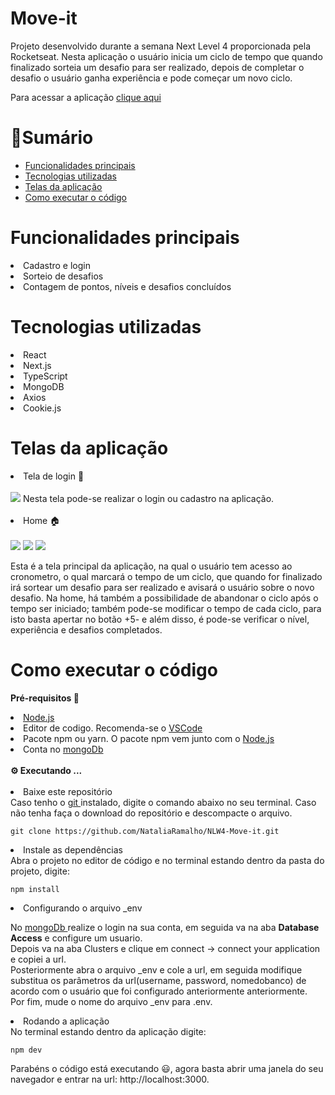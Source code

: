 # Move-it 
Projeto desenvolvido durante a semana Next Level 4 proporcionada pela Rocketseat. Nesta aplicação o usuário inicia um ciclo de tempo 
que quando finalizado sorteia um desafio para ser realizado, depois de completar o desafio o usuário ganha experiência e pode começar um novo ciclo.
<p> Para acessar a aplicação <a href="https://move-it4-7op0fabyf-nat4.vercel.app/">clique aqui</a> </p>


:mag_right:Sumário
=================
<!--ts-->
   * [Funcionalidades principais](#Funcionalidades-principais )
   * [Tecnologias utilizadas](#tecnologias-utilizadas)
   * [Telas da aplicação](#Telas-da-aplicação)
   * [Como executar o código](#como-executar-o-código)
<!--te-->

 # Funcionalidades principais 
<li> Cadastro e login </li>
<li> Sorteio de desafios </li>
<li> Contagem de pontos, níveis e desafios concluídos </li>

# Tecnologias utilizadas 
<li> React </li>
<li> Next.js </li>
<li> TypeScript </li>
<li> MongoDB </li>
<li> Axios </li>
<li> Cookie.js </li>

# Telas da aplicação
<li> Tela de login 🔐 </li>
</br>
<img src= "https://github.com/NataliaRamalho/NLW4/blob/main/telas/telaLogin.png"/>
Nesta tela pode-se realizar o login ou cadastro na aplicação. 
</br></br>
<li> Home 🏠</li>
</br>
<img src= "https://github.com/NataliaRamalho/NLW4/blob/main/telas/Home.png"/>
<img src= "https://github.com/NataliaRamalho/NLW4/blob/main/telas/Home1.png"/>
<img src= "https://github.com/NataliaRamalho/NLW4/blob/main/telas/Home3.png"/>
<p> Esta é a tela principal da aplicação, na qual o usuário tem acesso ao cronometro, o qual marcará o tempo de um ciclo,
que quando for finalizado irá sortear um desafio para ser realizado e avisará o usuário sobre o novo desafio.
Na home, há também a possibilidade de abandonar o ciclo após o tempo ser iniciado; também pode-se modificar o tempo de cada ciclo,
para isto basta apertar no botão +5- e além disso, é pode-se verificar o nível, experiência e desafios completados.</p>

# Como executar o código
<strong>  Pré-requisitos 📌 </strong>
<li> <a href="https://nodejs.org/en/" >Node.js </a>  </li>
<li> Editor de codigo. Recomenda-se o <a href="https://code.visualstudio.com/" >VSCode </a> </li>
<li> Pacote npm ou yarn. O pacote npm vem junto com o <a href="https://nodejs.org/en/" >Node.js </a> </li>
<li> Conta no <a href="https://www.mongodb.com/" >mongoDb </a>  </li>

</br>
<strong> ⚙️ Executando ... </strong>
</br>
</br>
<li> Baixe este repositório </li>
Caso tenho o <a href="https://git-scm.com/downloads" >git </a> instalado, digite o comando abaixo no seu terminal. 
Caso não tenha faça o download do repositório e descompacte o arquivo.

`````
git clone https://github.com/NataliaRamalho/NLW4-Move-it.git 
`````

<li> Instale as dependências </li>
Abra o projeto no editor de código e no terminal estando dentro da pasta do projeto, digite:

`````
npm install
`````
<li> Configurando o arquivo _env </li>
<p>No <a href="https://www.mongodb.com/" >mongoDb </a> realize o login na sua conta, em seguida va na aba <strong>Database Access</strong> e configure um usuario.</br>
Depois va na aba Clusters e clique em connect -> connect your application e copiei a url.</br>
Posteriormente abra o arquivo _env e cole a url, em seguida modifique substitua os parâmetros da url(username, password, nomedobanco)
de acordo com o usuário que foi configurado anteriormente anteriormente.</br>
Por fim, mude o nome do arquivo _env para .env.</p>

<li> Rodando a aplicação </li>
No terminal estando dentro da aplicação digite:

`````
npm dev
`````

Parabéns o código está executando 😃, agora basta abrir uma janela do seu navegador e entrar na url: http://localhost:3000.



